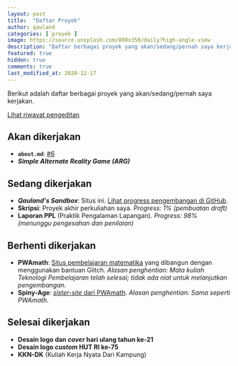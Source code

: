 ```yaml
---
layout: post
title:  "Daftar Proyek"
author: qauland
categories: [ proyek ]
image: https://source.unsplash.com/800x350/daily?high-angle-view
description: "Daftar berbagai proyek yang akan/sedang/pernah saya kerjakan."
featured: true
hidden: true
comments: true
last_modified_at: 2020-12-17
---
```


Berikut adalah daftar berbagai proyek yang akan/sedang/pernah saya kerjakan.

[Lihat riwayat pengeditan](https://github.com/qauland/qauland.github.io/commits/master/_posts/2020-08-16-daftar-proyek.md)

## Akan dikerjakan

- **`about.md`**: [#6](https://github.com/qauland/qauland.github.io/issues/6)
- ***Simple Alternate Reality Game (ARG)*** 

## Sedang dikerjakan

- ***Qauland's Sandbox***: Situs ini. [Lihat progress pengembangan di GitHub](https://github.com/qauland/qauland.github.io).
- **Skripsi**: Proyek akhir perkuliahan saya. *Progress: 1% (pembuatan draft)*
- **Laporan PPL** (Praktik Pengalaman Lapangan). *Progress: 98% (menunggu pengesahan dan penilaian)* 

## Berhenti dikerjakan

- **PWAmath**: [Situs pembelajaran matematika](https://teknojaran.glitch.me) yang dibangun dengan menggunakan bantuan Glitch. *Alasan penghentian: Mata kuliah Teknologi Pembelajaran telah selesai; tidak ada niat untuk melanjutkan pengembangan.*
- **Spiny-Age**: [*sister-site* dari PWAmath](https://spiny-age.glitch.me). *Alasan penghentian: Sama seperti PWAmath.*

## Selesai dikerjakan

- **Desain logo dan *cover* hari ulang tahun ke-21**
- **Desain logo *custom* HUT RI ke-75**
- **KKN-DK** (Kuliah Kerja Nyata Dari Kampung)
